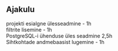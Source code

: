 ## Ajakulu
projekti esialgne ülesseadmine - 1h\
filtrite lisemine - 1h\
PostgreSQL-i ühenduse üles seadmine 2,5h\
Sihtkohtade andmebaasist lugemine - 1h